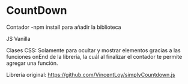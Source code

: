 # CountDown
Contador
-npm install para añadir la biblioteca

JS Vanilla

Clases CSS: Solamente para ocultar y mostrar elementos gracias a las funciones onEnd de la librería, la cuál al finalizar el contador te permite agregar una función.


Librería original: https://github.com/VincentLoy/simplyCountdown.js 
